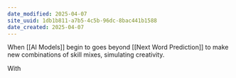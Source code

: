 ```yaml
---
date_modified: 2025-04-07
site_uuid: 1db1b811-a7b5-4c5b-96dc-8bac441b1588
date_created: 2025-04-07
---
```


When [[AI Models]] begin to goes beyond [[Next Word Prediction]] to make new combinations of skill mixes, simulating creativity.  

With